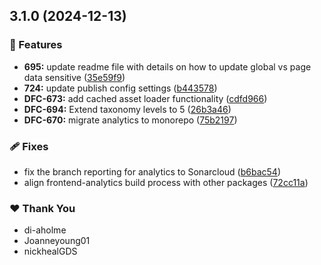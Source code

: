 ## 3.1.0 (2024-12-13)

### 🚀 Features

- **695:** update readme file with details on how to update global vs page data sensitive ([35e59f9](https://github.com/govuk-one-login/govuk-one-login-frontend/commit/35e59f9))
- **724:** update publish config settings ([b443578](https://github.com/govuk-one-login/govuk-one-login-frontend/commit/b443578))
- **DFC-673:** add cached asset loader functionality ([cdfd966](https://github.com/govuk-one-login/govuk-one-login-frontend/commit/cdfd966))
- **DFC-694:** Extend taxonomy levels to 5 ([26b3a46](https://github.com/govuk-one-login/govuk-one-login-frontend/commit/26b3a46))
- **DFC-670:** migrate analytics to monorepo ([75b2197](https://github.com/govuk-one-login/govuk-one-login-frontend/commit/75b2197))

### 🩹 Fixes

- fix the branch reporting for analytics to Sonarcloud ([b6bac54](https://github.com/govuk-one-login/govuk-one-login-frontend/commit/b6bac54))
- align frontend-analytics build process with other packages ([72cc11a](https://github.com/govuk-one-login/govuk-one-login-frontend/commit/72cc11a))

### ❤️  Thank You

- di-aholme
- Joanneyoung01
- nickhealGDS